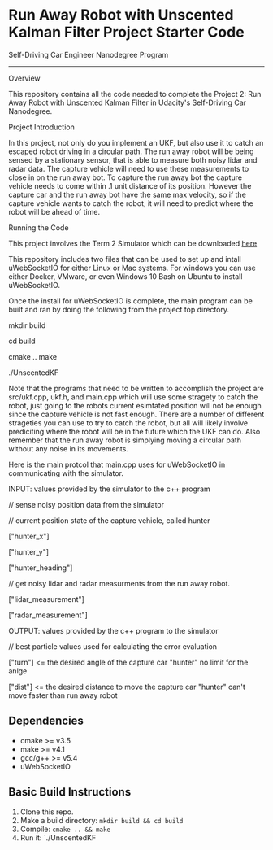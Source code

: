 # Run Away Robot with Unscented Kalman Filter Project Starter Code
Self-Driving Car Engineer Nanodegree Program

---

Overview

This repository contains all the code needed to complete the Project 2: Run Away Robot with Unscented Kalman Filter in Udacity's Self-Driving Car Nanodegree.

Project Introduction

In this project, not only do you implement an UKF, but also use it to catch an escaped robot driving in a circular path. 
The run away robot will be being sensed by a stationary sensor, that is able to measure both noisy lidar and radar data. The capture vehicle will need to use these measurements to close in on the run away bot. To capture the run away bot the capture vehicle needs to come within .1 unit distance of its position. However the capture car and the run away bot have the same max velocity, so if the capture vehicle wants to catch the robot, it will need to predict where the robot will be ahead of time.

Running the Code

This project involves the Term 2 Simulator which can be downloaded [here](https://github.com/udacity/self-driving-car-sim/releases)

This repository includes two files that can be used to set up and intall uWebSocketIO for either Linux or Mac systems. For windows you can use either Docker, VMware, or even Windows 10 Bash on Ubuntu to install uWebSocketIO.

Once the install for uWebSocketIO is complete, the main program can be built and ran by doing the following from the project top directory.

mkdir build 

cd build 

cmake .. make 

./UnscentedKF

Note that the programs that need to be written to accomplish the project are src/ukf.cpp, ukf.h, and main.cpp which will use some stragety to catch the robot, just going to the robots current esimtated position will not be enough since the capture vehicle is not fast enough. There are a number of different strageties you can use to try to catch the robot, but all will likely involve prediciting where the robot will be in the future which the UKF can do. Also remember that the run away robot is simplying moving a circular path without any noise in its movements.


Here is the main protcol that main.cpp uses for uWebSocketIO in communicating with the simulator.

INPUT: values provided by the simulator to the c++ program

// sense noisy position data from the simulator

// current position state of the capture vehicle, called hunter

["hunter_x"]

["hunter_y"]

["hunter_heading"]

// get noisy lidar and radar measurments from the run away robot.

["lidar_measurement"]

["radar_measurement"]


OUTPUT: values provided by the c++ program to the simulator

// best particle values used for calculating the error evaluation

["turn"] <= the desired angle of the capture car "hunter" no limit for the anlge

["dist"] <= the desired distance to move the capture car "hunter" can't move faster than run away robot



## Dependencies

* cmake >= v3.5
* make >= v4.1
* gcc/g++ >= v5.4
* uWebSocketIO

## Basic Build Instructions

1. Clone this repo.
2. Make a build directory: `mkdir build && cd build`
3. Compile: `cmake .. && make`
4. Run it: `./UnscentedKF 

